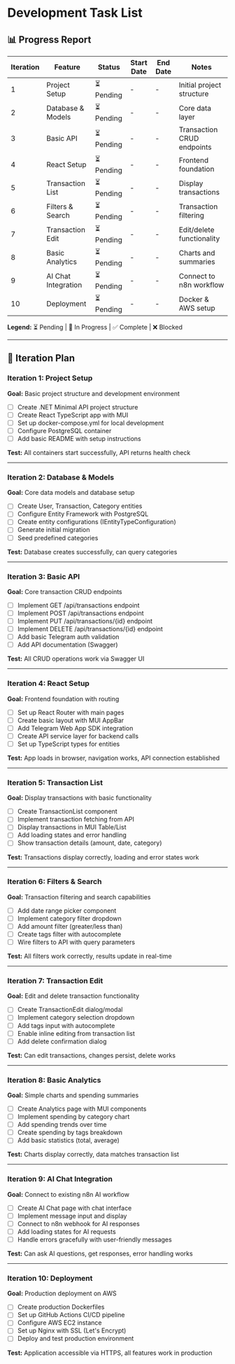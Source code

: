 # Development Task List

## 📊 Progress Report

| Iteration | Feature | Status | Start Date | End Date | Notes |
|-----------|---------|--------|------------|----------|-------|
| 1 | Project Setup | ⏳ Pending | - | - | Initial project structure |
| 2 | Database & Models | ⏳ Pending | - | - | Core data layer |
| 3 | Basic API | ⏳ Pending | - | - | Transaction CRUD endpoints |
| 4 | React Setup | ⏳ Pending | - | - | Frontend foundation |
| 5 | Transaction List | ⏳ Pending | - | - | Display transactions |
| 6 | Filters & Search | ⏳ Pending | - | - | Transaction filtering |
| 7 | Transaction Edit | ⏳ Pending | - | - | Edit/delete functionality |
| 8 | Basic Analytics | ⏳ Pending | - | - | Charts and summaries |
| 9 | AI Chat Integration | ⏳ Pending | - | - | Connect to n8n workflow |
| 10 | Deployment | ⏳ Pending | - | - | Docker & AWS setup |

**Legend:** ⏳ Pending | 🔄 In Progress | ✅ Complete | ❌ Blocked

---

## 🚀 Iteration Plan

### Iteration 1: Project Setup
**Goal:** Basic project structure and development environment

- [ ] Create .NET Minimal API project structure
- [ ] Create React TypeScript app with MUI
- [ ] Set up docker-compose.yml for local development
- [ ] Configure PostgreSQL container
- [ ] Add basic README with setup instructions

**Test:** All containers start successfully, API returns health check

---

### Iteration 2: Database & Models  
**Goal:** Core data models and database setup

- [ ] Create User, Transaction, Category entities
- [ ] Configure Entity Framework with PostgreSQL
- [ ] Create entity configurations (IEntityTypeConfiguration)
- [ ] Generate initial migration
- [ ] Seed predefined categories

**Test:** Database creates successfully, can query categories

---

### Iteration 3: Basic API
**Goal:** Core transaction CRUD endpoints

- [ ] Implement GET /api/transactions endpoint
- [ ] Implement POST /api/transactions endpoint  
- [ ] Implement PUT /api/transactions/{id} endpoint
- [ ] Implement DELETE /api/transactions/{id} endpoint
- [ ] Add basic Telegram auth validation
- [ ] Add API documentation (Swagger)

**Test:** All CRUD operations work via Swagger UI

---

### Iteration 4: React Setup
**Goal:** Frontend foundation with routing

- [ ] Set up React Router with main pages
- [ ] Create basic layout with MUI AppBar
- [ ] Add Telegram Web App SDK integration
- [ ] Create API service layer for backend calls
- [ ] Set up TypeScript types for entities

**Test:** App loads in browser, navigation works, API connection established

---

### Iteration 5: Transaction List
**Goal:** Display transactions with basic functionality

- [ ] Create TransactionList component
- [ ] Implement transaction fetching from API
- [ ] Display transactions in MUI Table/List
- [ ] Add loading states and error handling
- [ ] Show transaction details (amount, date, category)

**Test:** Transactions display correctly, loading and error states work

---

### Iteration 6: Filters & Search
**Goal:** Transaction filtering and search capabilities

- [ ] Add date range picker component
- [ ] Implement category filter dropdown
- [ ] Add amount filter (greater/less than)
- [ ] Create tags filter with autocomplete
- [ ] Wire filters to API with query parameters

**Test:** All filters work correctly, results update in real-time

---

### Iteration 7: Transaction Edit
**Goal:** Edit and delete transaction functionality

- [ ] Create TransactionEdit dialog/modal
- [ ] Implement category selection dropdown
- [ ] Add tags input with autocomplete
- [ ] Enable inline editing from transaction list
- [ ] Add delete confirmation dialog

**Test:** Can edit transactions, changes persist, delete works

---

### Iteration 8: Basic Analytics
**Goal:** Simple charts and spending summaries

- [ ] Create Analytics page with MUI components
- [ ] Implement spending by category chart
- [ ] Add spending trends over time
- [ ] Create spending by tags breakdown
- [ ] Add basic statistics (total, average)

**Test:** Charts display correctly, data matches transaction list

---

### Iteration 9: AI Chat Integration
**Goal:** Connect to existing n8n AI workflow

- [ ] Create AI Chat page with chat interface
- [ ] Implement message input and display
- [ ] Connect to n8n webhook for AI responses
- [ ] Add loading states for AI requests
- [ ] Handle errors gracefully with user-friendly messages

**Test:** Can ask AI questions, get responses, error handling works

---

### Iteration 10: Deployment
**Goal:** Production deployment on AWS

- [ ] Create production Dockerfiles
- [ ] Set up GitHub Actions CI/CD pipeline
- [ ] Configure AWS EC2 instance
- [ ] Set up Nginx with SSL (Let's Encrypt)
- [ ] Deploy and test production environment

**Test:** Application accessible via HTTPS, all features work in production